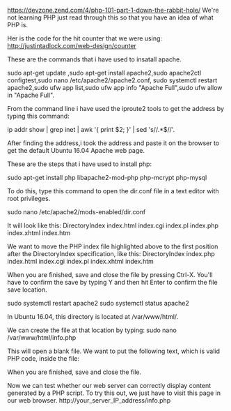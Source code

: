 https://devzone.zend.com/4/php-101-part-1-down-the-rabbit-hole/ We're not learning PHP just read through this so that you have an idea of what PHP is.

Her is the code for the hit counter that we were using: http://justintadlock.com/web-design/counter

These are the commands that i have used to insatall apache.

sudo apt-get update ,sudo apt-get install apache2,sudo apache2ctl configtest,sudo nano /etc/apache2/apache2.conf,
sudo systemctl restart apache2,sudo ufw app list,sudo ufw app info "Apache Full",sudo ufw allow in "Apache Full".

From the command line i have used the iproute2 tools to get the address by typing this command:

ip addr show | grep inet | awk '{ print $2; }' | sed 's/\/.*$//'.

After finding the address,i took the address and paste it on the browser to get the default Ubuntu 16.04 Apache web page.

These are the steps that i have used to install php:

sudo apt-get install php libapache2-mod-php php-mcrypt php-mysql


To do this, type this command to open the dir.conf file in a text editor with root privileges.

sudo nano /etc/apache2/mods-enabled/dir.conf

It will look like this:
<IfModule mod_dir.c>
    DirectoryIndex index.html index.cgi index.pl index.php index.xhtml index.htm
</IfModule>

We want to move the PHP index file highlighted above to the first position after the DirectoryIndex specification, like this:
<IfModule mod_dir.c>
    DirectoryIndex index.php index.html index.cgi index.pl index.xhtml index.htm
</IfModule>

When you are finished, save and close the file by pressing Ctrl-X. You'll have to confirm the save by typing Y and then hit Enter to confirm the file save location.

sudo systemctl restart apache2
sudo systemctl status apache2

In Ubuntu 16.04, this directory is located at /var/www/html/. 

We can create the file at that location by typing:
sudo nano /var/www/html/info.php

This will open a blank file. We want to put the following text, which is valid PHP code, inside the file:

<?php
phpinfo();
?>

When you are finished, save and close the file.

Now we can test whether our web server can correctly display content generated by a PHP script. To try this out, we just have to visit this page in our web browser. 
http://your_server_IP_address/info.php

